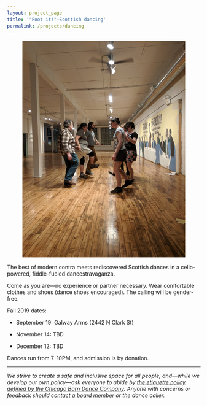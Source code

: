```yaml
---
layout: project_page
title: '"Foot it!"—Scottish dancing'
permalink: /projects/dancing
---
```


<figure class="image right">
  <img src="/assets/img/monymusk.jpg">
</figure>

The best of modern contra meets rediscovered Scottish dances in a cello-powered, fiddle-fueled dancestravaganza.

Come as you are—no experience or partner necessary. Wear comfortable clothes and shoes (dance shoes encouraged). The calling will be gender-free.

Fall 2019 dates:

* September 19: Galway Arms (2442 N Clark St)

* November 14: TBD

* December 12: TBD

Dances run from 7-10PM, and admission is by donation.

<hr>

*We strive to create a safe and inclusive space for all people, and—while we develop our own policy—ask everyone to
abide by [the etiquette policy defined by the Chicago Barn Dance
Company](http://www.chicagobarndance.org/our-etiquette-policy/). Anyone with concerns or feedback should [contact a board
member](/contact) or the dance caller.*

